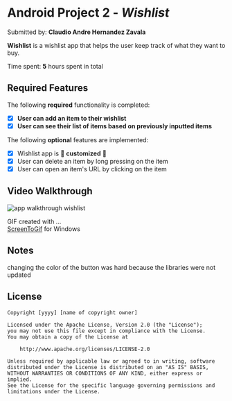# Android Project 2 - *Wishlist*

Submitted by: **Claudio Andre Hernandez Zavala**

**Wishlist** is a wishlist app that helps the user keep track of what they want to buy.

Time spent: **5** hours spent in total

## Required Features

The following **required** functionality is completed:

- [x] **User can add an item to their wishlist**
- [x] **User can see their list of items based on previously inputted items**

The following **optional** features are implemented:

- [x] Wishlist app is 🎨 **customized** 🎨
- [x] User can delete an item by long pressing on the item
- [x] User can open an item's URL by clicking on the item

## Video Walkthrough
![app walkthrough wishlist](https://user-images.githubusercontent.com/101302200/223277704-17735921-6a8f-485e-a398-2732218770ae.gif)



<!-- Replace this with whatever GIF tool you used! -->
GIF created with ...  
[ScreenToGif](https://www.screentogif.com/) for Windows


## Notes

changing the color of the button was hard because the libraries were not updated
## License

    Copyright [yyyy] [name of copyright owner]

    Licensed under the Apache License, Version 2.0 (the "License");
    you may not use this file except in compliance with the License.
    You may obtain a copy of the License at

        http://www.apache.org/licenses/LICENSE-2.0

    Unless required by applicable law or agreed to in writing, software
    distributed under the License is distributed on an "AS IS" BASIS,
    WITHOUT WARRANTIES OR CONDITIONS OF ANY KIND, either express or implied.
    See the License for the specific language governing permissions and
    limitations under the License.
